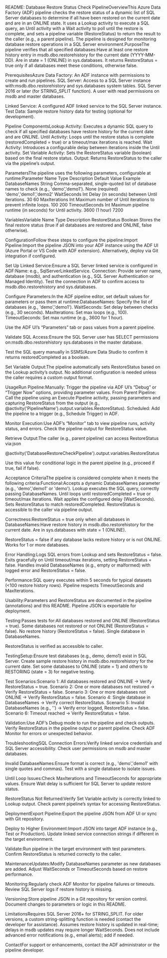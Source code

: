 README: Database Restore Status Check PipelineOverviewThis Azure Data Factory (ADF) pipeline checks the restore status of a dynamic list of SQL Server databases to determine if all have been restored on the current date and are in an ONLINE state. It uses a Lookup activity to execute a SQL query, an Until activity with a Wait activity to poll until the restore is complete, and sets a pipeline variable (RestoreStatus) to return the result to the caller (e.g., a parent pipeline). The pipeline is designed for monitoring database restore operations in a SQL Server environment.PurposeThe pipeline verifies that all specified databases:Have at least one restore history entry in msdb.dbo.restorehistory for the current date (YYYY-MM-DD).
Are in state = 1 (ONLINE) in sys.databases.
It returns RestoreStatus = true only if all databases meet these conditions, otherwise false.

PrerequisitesAzure Data Factory: An ADF instance with permissions to create and run pipelines.
SQL Server: Access to a SQL Server instance with:msdb.dbo.restorehistory and sys.databases system tables.
SQL Server 2016 or later (for STRING_SPLIT function).
A user with read permissions on msdb and master databases.

Linked Service: A configured ADF linked service to the SQL Server instance.
Test Data: Sample restore history data for testing (optional for development).

Pipeline ComponentsLookup Activity: Executes a dynamic SQL query to check if all specified databases have restore history for the current date and are ONLINE.
Until Activity: Loops until the restore status is complete (restoredCompleted = true) or a timeout/max iterations is reached.
Wait Activity: Introduces a configurable delay between iterations inside the Until activity.
Set Variable Activity: Sets the RestoreStatus variable (boolean) based on the final restore status.
Output: Returns RestoreStatus to the caller via the pipeline’s output.

ParametersThe pipeline uses the following parameters, configurable at runtime:Parameter Name
Type
Description
Default Value
Example
DatabaseNames
String
Comma-separated, single-quoted list of database names to check (e.g., 'demo','demo1').
None (required)
'demo','demo1','demo2'
WaitSeconds
Int
Delay (in seconds) between Until iterations.
30
60
MaxIterations
Int
Maximum number of Until iterations to prevent infinite loops.
100
200
TimeoutSeconds
Int
Maximum pipeline runtime (in seconds) for Until activity.
3600 (1 hour)
7200

VariablesVariable Name
Type
Description
RestoreStatus
Boolean
Stores the final restore status (true if all databases are restored and ONLINE, false otherwise).

ConfigurationFollow these steps to configure the pipeline:Import Pipeline:Import the pipeline JSON into your ADF instance using the ADF UI (Azure Portal or VS Code with ADF extension).
Alternatively, deploy via Git integration if configured.

Set Up Linked Service:Ensure a SQL Server linked service is configured in ADF:Name: e.g., SqlServerLinkedService.
Connection: Provide server name, database (msdb), and authentication (e.g., SQL Server Authentication or Managed Identity).
Test the connection in ADF to confirm access to msdb.dbo.restorehistory and sys.databases.

Configure Parameters:In the ADF pipeline editor, set default values for parameters or pass them at runtime:DatabaseNames: Specify the list of databases (e.g., 'demo','demo1').
WaitSeconds: Set delay between checks (e.g., 30 seconds).
MaxIterations: Set max loops (e.g., 100).
TimeoutSeconds: Set max runtime (e.g., 3600 for 1 hour).

Use the ADF UI’s “Parameters” tab or pass values from a parent pipeline.

Validate SQL Access:Ensure the SQL Server user has SELECT permissions on:msdb.dbo.restorehistory
sys.databases in the master database.

Test the SQL query manually in SSMS/Azure Data Studio to confirm it returns restoredCompleted as a boolean.

Set Variable Output:The pipeline automatically sets RestoreStatus based on the Lookup activity’s output.
No additional configuration is needed unless the caller requires a custom output format.

UsageRun Pipeline:Manually: Trigger the pipeline via ADF UI’s “Debug” or “Trigger Now” options, providing parameter values.
From Parent Pipeline: Call the pipeline using an Execute Pipeline activity, passing parameters and capturing RestoreStatus from the output (e.g., @activity('PipelineName').output.variables.RestoreStatus).
Scheduled: Add the pipeline to a trigger (e.g., Schedule Trigger) in ADF.

Monitor Execution:Use ADF’s “Monitor” tab to view pipeline runs, activity status, and errors.
Check the pipeline output for RestoreStatus value.

Retrieve Output:The caller (e.g., parent pipeline) can access RestoreStatus via:json

@activity('DatabaseRestoreCheckPipeline').output.variables.RestoreStatus

Use this value for conditional logic in the parent pipeline (e.g., proceed if true, fail if false).

Acceptance CriteriaThe pipeline is considered complete when it meets the following criteria:Functional:Accepts a dynamic DatabaseNames parameter (e.g., 'demo','demo1' or 'demo').
Lookup executes the SQL query, correctly passing DatabaseNames.
Until loops until restoredCompleted = true or timeout/max iterations.
Wait applies the configured delay (WaitSeconds).
Sets RestoreStatus to match restoredCompleted.
RestoreStatus is accessible to the caller via pipeline output.

Correctness:RestoreStatus = true only when all databases in DatabaseNames:Have restore history in msdb.dbo.restorehistory for the current date.
Are in sys.databases with state = 1 (ONLINE).

RestoreStatus = false if any database lacks restore history or is not ONLINE.
Works for 1 or more databases.

Error Handling:Logs SQL errors from Lookup and sets RestoreStatus = false.
Exits gracefully on Until timeout/max iterations, setting RestoreStatus = false.
Handles invalid DatabaseNames (e.g., empty or malformed) with logged error and RestoreStatus = false.

Performance:SQL query executes within 5 seconds for typical datasets (<100 restore history rows).
Pipeline respects TimeoutSeconds and MaxIterations.

Usability:Parameters and RestoreStatus are documented in the pipeline (annotations) and this README.
Pipeline JSON is exportable for deployment.

Testing:Passes tests for:All databases restored and ONLINE (RestoreStatus = true).
Some databases not restored or not ONLINE (RestoreStatus = false).
No restore history (RestoreStatus = false).
Single database in DatabaseNames.

RestoreStatus is verified as accessible to caller.

TestingSetup:Ensure test databases (e.g., demo, demo1) exist in SQL Server.
Create sample restore history in msdb.dbo.restorehistory for the current date.
Set some databases to ONLINE (state = 1) and others to RESTORING (state = 3) for negative testing.

Test Scenarios:Scenario 1: All databases restored and ONLINE → Verify RestoreStatus = true.
Scenario 2: One or more databases not restored → Verify RestoreStatus = false.
Scenario 3: One or more databases not ONLINE → Verify RestoreStatus = false.
Scenario 4: Single database in DatabaseNames → Verify correct RestoreStatus.
Scenario 5: Invalid DatabaseNames (e.g., '') → Verify error logged, RestoreStatus = false.
Scenario 6: Timeout reached → Verify RestoreStatus = false.

Validation:Use ADF’s Debug mode to run the pipeline and check outputs.
Verify RestoreStatus in the pipeline output or parent pipeline.
Check ADF Monitor for errors or unexpected behavior.

TroubleshootingSQL Connection Errors:Verify linked service credentials and SQL Server accessibility.
Check user permissions on msdb and master databases.

Invalid DatabaseNames:Ensure format is correct (e.g., 'demo','demo1' with single quotes and commas).
Test with a single database to isolate issues.

Until Loop Issues:Check MaxIterations and TimeoutSeconds for appropriate values.
Ensure Wait delay is sufficient for SQL Server to update restore status.

RestoreStatus Not Returned:Verify Set Variable activity is correctly linked to Lookup output.
Check parent pipeline’s syntax for accessing RestoreStatus.

DeploymentExport Pipeline:Export the pipeline JSON from ADF UI or sync with Git repository.

Deploy to Higher Environment:Import JSON into target ADF instance (e.g., Test or Production).
Update linked service connection strings if different in the target environment.

Validate:Run pipeline in the target environment with test parameters.
Confirm RestoreStatus is returned correctly to the caller.

MaintenanceUpdates:Modify DatabaseNames parameter as new databases are added.
Adjust WaitSeconds or TimeoutSeconds based on restore performance.

Monitoring:Regularly check ADF Monitor for pipeline failures or timeouts.
Review SQL Server logs if restore history is missing.

Versioning:Store pipeline JSON in a Git repository for version control.
Document changes to parameters or logic in this README.

LimitationsRequires SQL Server 2016+ for STRING_SPLIT. For older versions, a custom string-splitting function is needed (contact the developer for assistance).
Assumes restore history is updated in real-time; delays in msdb updates may require longer WaitSeconds.
Does not include advanced error notifications (e.g., email alerts); add if needed.

ContactFor support or enhancements, contact the ADF administrator or the pipeline developer.

